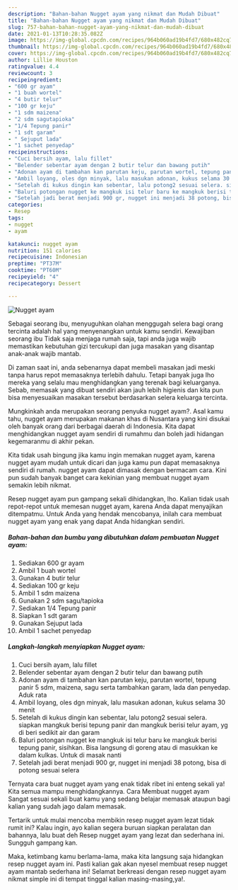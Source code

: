 ```yaml
---
description: "Bahan-bahan Nugget ayam yang nikmat dan Mudah Dibuat"
title: "Bahan-bahan Nugget ayam yang nikmat dan Mudah Dibuat"
slug: 757-bahan-bahan-nugget-ayam-yang-nikmat-dan-mudah-dibuat
date: 2021-01-13T10:28:35.082Z
image: https://img-global.cpcdn.com/recipes/964b060ad19b4fd7/680x482cq70/nugget-ayam-foto-resep-utama.jpg
thumbnail: https://img-global.cpcdn.com/recipes/964b060ad19b4fd7/680x482cq70/nugget-ayam-foto-resep-utama.jpg
cover: https://img-global.cpcdn.com/recipes/964b060ad19b4fd7/680x482cq70/nugget-ayam-foto-resep-utama.jpg
author: Lillie Houston
ratingvalue: 4.4
reviewcount: 3
recipeingredient:
- "600 gr ayam"
- "1 buah wortel"
- "4 butir telur"
- "100 gr keju"
- "1 sdm maizena"
- "2 sdm sagutapioka"
- "1/4 Tepung panir"
- "1 sdt garam"
- " Sejuput lada"
- "1 sachet penyedap"
recipeinstructions:
- "Cuci bersih ayam, lalu fillet"
- "Belender sebentar ayam dengan 2 butir telur dan bawang putih"
- "Adonan ayam di tambahan kan parutan keju, parutan wortel, tepung panir 5 sdm, maizena, sagu serta tambahkan garam, lada dan penyedap. Aduk rata"
- "Ambil loyang, oles dgn minyak, lalu masukan adonan, kukus selama 30 menit"
- "Setelah di kukus dingin kan sebentar, lalu potong2 sesuai selera. siapkan mangkuk berisi tepung panir dan mangkuk berisi telur ayam, yg di beri sedikit air dan garam"
- "Baluri potongan nugget ke mangkuk isi telur baru ke mangkuk berisi tepung panir, sisihkan. Bisa langsung di goreng atau di masukkan ke dalam kulkas. Untuk di masak nanti"
- "Setelah jadi berat menjadi 900 gr, nugget ini menjadi 38 potong, bisa di potong sesuai selera"
categories:
- Resep
tags:
- nugget
- ayam

katakunci: nugget ayam 
nutrition: 151 calories
recipecuisine: Indonesian
preptime: "PT37M"
cooktime: "PT60M"
recipeyield: "4"
recipecategory: Dessert

---
```



![Nugget ayam](https://img-global.cpcdn.com/recipes/964b060ad19b4fd7/680x482cq70/nugget-ayam-foto-resep-utama.jpg)

Sebagai seorang ibu, menyuguhkan olahan menggugah selera bagi orang tercinta adalah hal yang menyenangkan untuk kamu sendiri. Kewajiban seorang ibu Tidak saja menjaga rumah saja, tapi anda juga wajib memastikan kebutuhan gizi tercukupi dan juga masakan yang disantap anak-anak wajib mantab.

Di zaman  saat ini, anda sebenarnya dapat membeli masakan jadi meski tanpa harus repot memasaknya terlebih dahulu. Tetapi banyak juga lho mereka yang selalu mau menghidangkan yang terenak bagi keluarganya. Sebab, memasak yang dibuat sendiri akan jauh lebih higienis dan kita pun bisa menyesuaikan masakan tersebut berdasarkan selera keluarga tercinta. 



Mungkinkah anda merupakan seorang penyuka nugget ayam?. Asal kamu tahu, nugget ayam merupakan makanan khas di Nusantara yang kini disukai oleh banyak orang dari berbagai daerah di Indonesia. Kita dapat menghidangkan nugget ayam sendiri di rumahmu dan boleh jadi hidangan kegemaranmu di akhir pekan.

Kita tidak usah bingung jika kamu ingin memakan nugget ayam, karena nugget ayam mudah untuk dicari dan juga kamu pun dapat memasaknya sendiri di rumah. nugget ayam dapat dimasak dengan bermacam cara. Kini pun sudah banyak banget cara kekinian yang membuat nugget ayam semakin lebih nikmat.

Resep nugget ayam pun gampang sekali dihidangkan, lho. Kalian tidak usah repot-repot untuk memesan nugget ayam, karena Anda dapat menyajikan ditempatmu. Untuk Anda yang hendak mencobanya, inilah cara membuat nugget ayam yang enak yang dapat Anda hidangkan sendiri.

<!--inarticleads1-->

##### Bahan-bahan dan bumbu yang dibutuhkan dalam pembuatan Nugget ayam:

1. Sediakan 600 gr ayam
1. Ambil 1 buah wortel
1. Gunakan 4 butir telur
1. Sediakan 100 gr keju
1. Ambil 1 sdm maizena
1. Gunakan 2 sdm sagu/tapioka
1. Sediakan 1/4 Tepung panir
1. Siapkan 1 sdt garam
1. Gunakan  Sejuput lada
1. Ambil 1 sachet penyedap




<!--inarticleads2-->

##### Langkah-langkah menyiapkan Nugget ayam:

1. Cuci bersih ayam, lalu fillet
1. Belender sebentar ayam dengan 2 butir telur dan bawang putih
1. Adonan ayam di tambahan kan parutan keju, parutan wortel, tepung panir 5 sdm, maizena, sagu serta tambahkan garam, lada dan penyedap. Aduk rata
1. Ambil loyang, oles dgn minyak, lalu masukan adonan, kukus selama 30 menit
1. Setelah di kukus dingin kan sebentar, lalu potong2 sesuai selera. siapkan mangkuk berisi tepung panir dan mangkuk berisi telur ayam, yg di beri sedikit air dan garam
1. Baluri potongan nugget ke mangkuk isi telur baru ke mangkuk berisi tepung panir, sisihkan. Bisa langsung di goreng atau di masukkan ke dalam kulkas. Untuk di masak nanti
1. Setelah jadi berat menjadi 900 gr, nugget ini menjadi 38 potong, bisa di potong sesuai selera




Ternyata cara buat nugget ayam yang enak tidak ribet ini enteng sekali ya! Kita semua mampu menghidangkannya. Cara Membuat nugget ayam Sangat sesuai sekali buat kamu yang sedang belajar memasak ataupun bagi kalian yang sudah jago dalam memasak.

Tertarik untuk mulai mencoba membikin resep nugget ayam lezat tidak rumit ini? Kalau ingin, ayo kalian segera buruan siapkan peralatan dan bahannya, lalu buat deh Resep nugget ayam yang lezat dan sederhana ini. Sungguh gampang kan. 

Maka, ketimbang kamu berlama-lama, maka kita langsung saja hidangkan resep nugget ayam ini. Pasti kalian gak akan nyesel membuat resep nugget ayam mantab sederhana ini! Selamat berkreasi dengan resep nugget ayam nikmat simple ini di tempat tinggal kalian masing-masing,ya!.

